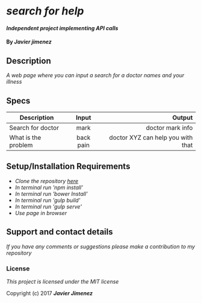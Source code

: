 # _search for help_

#### _Independent project implementing API calls_

#### By _**Javier jimenez**_

## Description

_A web page where you can input a search for a doctor names and your illness_

## Specs

| Description        | Input           | Output  |
| ------------------ |:-------------:| -----:|
| Search for doctor   | mark | doctor mark info |
| What is the problem  | back pain | doctor XYZ can help you with that |


## Setup/Installation Requirements

* _Clone the repository [here](https://github.com/javierrcc522/doctor-api.git)_
* _In terminal run 'npm install'_
* _In terminal run 'bower Install'_
* _In terminal run 'gulp build'_
* _In terminal run 'gulp serve'_
* _Use page in browser_


## Support and contact details

_If you have any comments or suggestions please make a contribution to my repository_

### License

*This project is licensed under the MIT license*

Copyright (c) 2017 **_Javier Jimenez_**
